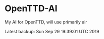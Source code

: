# OpenTTD-AI
My AI for OpenTTD, will use primarily air

Latest backup: Sun Sep 29 19:39:01 UTC 2019
